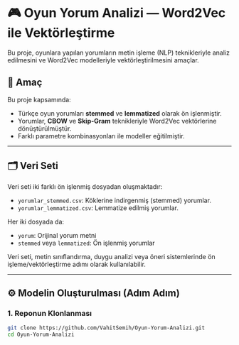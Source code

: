 # 🎮 Oyun Yorum Analizi — Word2Vec ile Vektörleştirme

Bu proje, oyunlara yapılan yorumların metin işleme (NLP) teknikleriyle analiz edilmesini ve Word2Vec modelleriyle vektörleştirilmesini amaçlar.

## 🧠 Amaç

Bu proje kapsamında:
- Türkçe oyun yorumları **stemmed** ve **lemmatized** olarak ön işlenmiştir.
- Yorumlar, **CBOW** ve **Skip-Gram** teknikleriyle Word2Vec vektörlerine dönüştürülmüştür.
- Farklı parametre kombinasyonları ile modeller eğitilmiştir.

---

## 🗂️ Veri Seti

Veri seti iki farklı ön işlenmiş dosyadan oluşmaktadır:
- `yorumlar_stemmed.csv`: Köklerine indirgenmiş (stemmed) yorumlar.
- `yorumlar_lemmatized.csv`: Lemmatize edilmiş yorumlar.

Her iki dosyada da:
- `yorum`: Orijinal yorum metni
- `stemmed` veya `lemmatized`: Ön işlenmiş yorumlar

Veri seti, metin sınıflandırma, duygu analizi veya öneri sistemlerinde ön işleme/vektörleştirme adımı olarak kullanılabilir.

---

## ⚙️ Modelin Oluşturulması (Adım Adım)

### 1. Reponun Klonlanması

```bash
git clone https://github.com/VahitSemih/Oyun-Yorum-Analizi.git
cd Oyun-Yorum-Analizi
